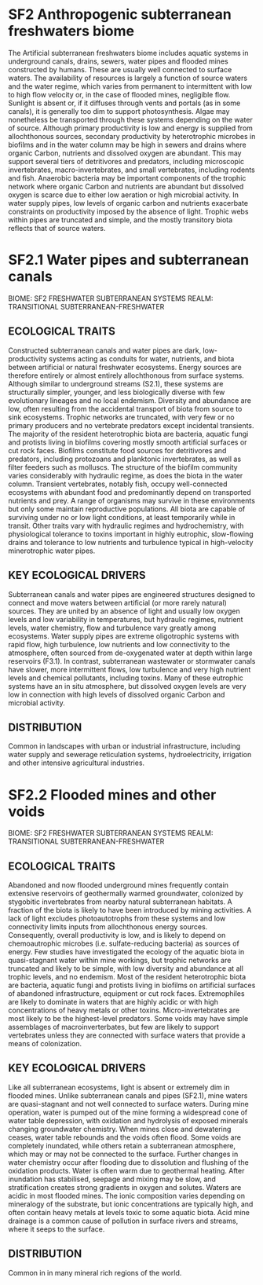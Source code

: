 # SF2 Anthropogenic subterranean freshwaters biome

The Artificial subterranean freshwaters biome includes aquatic systems in underground canals, drains, sewers, water pipes
and flooded mines constructed by humans. These are usually well connected to surface waters. The availability of resources
is largely a function of source waters and the water regime, which varies from permanent to intermittent with low to high flow velocity or, in the case of flooded mines, negligible flow. Sunlight is absent or, if it diffuses through vents and portals (as in some canals), it is generally too dim to support photosynthesis.
Algae may nonetheless be transported through these systems depending on the water of source. Although primary productivity is low and energy is supplied from allochthonous sources, secondary productivity by heterotrophic microbes in biofilms and in the water column may be high in sewers and drains where organic Carbon, nutrients and dissolved oxygen are abundant. This may support several tiers of detritivores and predators, including microscopic invertebrates, macro-invertebrates, and small vertebrates, including rodents and fish. Anaerobic bacteria may be important components of the trophic network where organic Carbon and nutrients are abundant but dissolved oxygen is scarce due to either low aeration or high microbial activity. In water supply pipes, low levels of organic carbon and nutrients exacerbate constraints on productivity imposed by the absence of light. Trophic webs within pipes are truncated and simple, and the mostly transitory biota reflects that of source waters.

# SF2.1 Water pipes and subterranean canals

BIOME: SF2 FRESHWATER SUBTERRANEAN SYSTEMS 
REALM: TRANSITIONAL SUBTERRANEAN-FRESHWATER

## ECOLOGICAL TRAITS

Constructed subterranean canals and water pipes are dark, low-productivity systems acting as conduits for water, nutrients, and biota between artificial or natural freshwater ecosystems. Energy sources are therefore entirely or almost entirely allochthonous from surface systems. Although similar to underground streams (S2.1), these systems are structurally simpler, younger, and less biologically diverse with few evolutionary lineages and no local endemism. Diversity and abundance are low, often resulting from the accidental transport of biota from source to sink ecosystems. Trophic networks are truncated, with very few or no primary producers and no vertebrate predators except incidental transients. The majority of the resident heterotrophic biota are bacteria, aquatic fungi and protists living in biofilms covering mostly smooth artificial surfaces or cut rock faces. Biofilms constitute food sources for detritivores and predators, including protozoans and planktonic invertebrates, as well as filter feeders such
as molluscs. The structure of the biofilm community varies considerably with hydraulic regime, as does the biota in the water column. Transient vertebrates, notably fish, occupy well-connected ecosystems with abundant food and predominantly depend on transported nutrients and prey. A range of organisms may survive in these environments but only some maintain reproductive populations. All biota are capable of surviving under no or low light conditions, at least temporarily while in transit. Other traits vary with hydraulic regimes and hydrochemistry, with physiological tolerance to toxins important in highly eutrophic, slow-flowing drains and tolerance to low nutrients and turbulence typical in high-velocity minerotrophic water pipes.

## KEY ECOLOGICAL DRIVERS

Subterranean canals and water pipes are engineered structures designed to connect
and move waters between artificial (or more rarely natural) sources. They are united by an absence of light and usually low oxygen levels and low variability in temperatures, but hydraulic regimes, nutrient levels, water chemistry, flow and turbulence vary greatly among ecosystems. Water supply pipes are extreme oligotrophic systems with rapid flow, high turbulence, low nutrients and low connectivity to the atmosphere, often sourced from de-oxygenated water at depth within large reservoirs (F3.1). In contrast, subterranean wastewater or stormwater canals
have slower, more intermittent flows, low turbulence and very high nutrient levels and chemical pollutants, including toxins. Many of these eutrophic systems have an in situ atmosphere, but dissolved oxygen levels are very low in connection with high levels of dissolved organic Carbon and microbial activity.

## DISTRIBUTION

Common in landscapes with urban or industrial infrastructure, including water supply and sewerage reticulation systems, hydroelectricity, irrigation and other intensive agricultural industries.

# SF2.2 Flooded mines and other voids

BIOME: SF2 FRESHWATER SUBTERRANEAN SYSTEMS
REALM: TRANSITIONAL SUBTERRANEAN-FRESHWATER

## ECOLOGICAL TRAITS

Abandoned and now flooded underground mines frequently contain extensive reservoirs of geothermally warmed groundwater, colonized by stygobitic invertebrates from nearby natural subterranean habitats. A fraction of the biota is likely to have been introduced by mining activities. A lack of light excludes photoautotrophs from these systems and low connectivity limits inputs from allochthonous energy sources. Consequently, overall productivity is low, and is likely to depend on chemoautrophic microbes (i.e. sulfate-reducing bacteria) as sources of energy. Few studies have investigated the ecology of the aquatic biota in quasi-stagnant water within mine workings, but trophic networks are truncated and likely to be simple, with low diversity and abundance
at all trophic levels, and no endemism. Most of the resident heterotrophic biota are bacteria, aquatic fungi and protists living in biofilms on artificial surfaces of abandoned infrastructure, equipment or cut rock faces. Extremophiles are likely to dominate in waters that are highly acidic or with high concentrations of heavy metals or other toxins. Micro-invertebrates are most likely to be the highest-level predators. Some voids may have simple assemblages of macroinverterbates, but few are likely to support vertebrates unless they are connected with surface waters that provide a means of colonization.

## KEY ECOLOGICAL DRIVERS

Like all subterranean ecosystems, light is absent or extremely dim in flooded mines. Unlike subterranean canals and pipes (SF2.1), mine waters are quasi-stagnant and not well connected to surface waters. During mine operation, water is pumped out of the mine forming a widespread cone of water table depression, with oxidation and hydrolysis of exposed minerals changing groundwater chemistry. When mines close and dewatering ceases, water table rebounds and the voids often flood. Some voids are completely inundated, while others retain a subterranean atmosphere, which may or may not be connected to the surface. Further changes in water chemistry occur after flooding due to dissolution and flushing of the oxidation products. Water is often warm due to geothermal heating. After inundation has stabilised, seepage and mixing may be slow, and stratification creates strong gradients in oxygen and solutes. Waters are acidic in most flooded mines. The ionic composition varies depending on mineralogy of the substrate, but ionic concentrations are typically high, and often contain heavy metals at levels toxic to some aquatic biota. Acid mine drainage is a common cause of pollution in surface rivers and streams, where it seeps to the surface.

## DISTRIBUTION

Common in in many mineral rich regions of the world.
